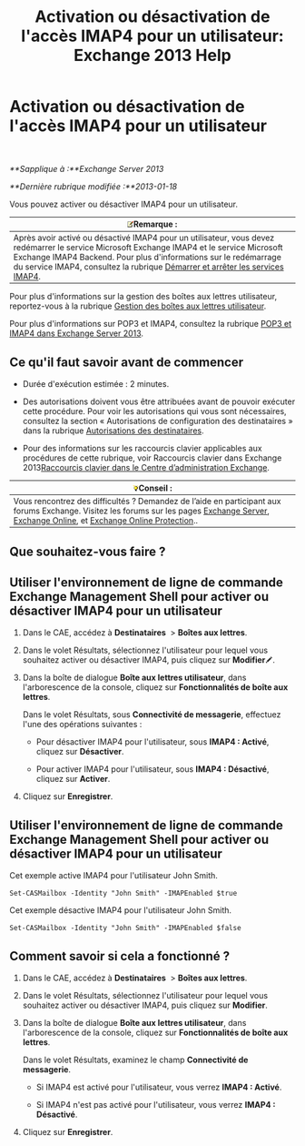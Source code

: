 ﻿---
title: "Activation ou désactivation de l'accès IMAP4 pour un utilisateur: Exchange 2013 Help"
TOCTitle: Activation ou désactivation de l'accès IMAP4 pour un utilisateur
ms:assetid: a685fae4-b6f1-42fe-8bdc-5f99f9617799
ms:mtpsurl: https://technet.microsoft.com/fr-fr/library/Bb676481(v=EXCHG.150)
ms:contentKeyID: 50478828
ms.date: 04/24/2018
mtps_version: v=EXCHG.150
ms.translationtype: HT
---

# Activation ou désactivation de l'accès IMAP4 pour un utilisateur

 

_**Sapplique à :**Exchange Server 2013_

_**Dernière rubrique modifiée :**2013-01-18_

Vous pouvez activer ou désactiver IMAP4 pour un utilisateur.

<table>
<thead>
<tr class="header">
<th><img src="images/JJ159664.note(EXCHG.150).gif" title="Remarque" alt="Remarque" />Remarque :</th>
</tr>
</thead>
<tbody>
<tr class="odd">
<td>Après avoir activé ou désactivé IMAP4 pour un utilisateur, vous devez redémarrer le service Microsoft Exchange IMAP4 et le service Microsoft Exchange IMAP4 Backend. Pour plus d'informations sur le redémarrage du service IMAP4, consultez la rubrique <a href="start-and-stop-the-imap4-services-exchange-2013-help.md">Démarrer et arrêter les services IMAP4</a>.</td>
</tr>
</tbody>
</table>


Pour plus d'informations sur la gestion des boîtes aux lettres utilisateur, reportez-vous à la rubrique [Gestion des boîtes aux lettres utilisateur](manage-user-mailboxes-exchange-2013-help.md).

Pour plus d'informations sur POP3 et IMAP4, consultez la rubrique [POP3 et IMAP4 dans Exchange Server 2013](pop3-and-imap4-in-exchange-server-2013-exchange-2013-help.md).

## Ce qu'il faut savoir avant de commencer

  - Durée d'exécution estimée : 2 minutes.

  - Des autorisations doivent vous être attribuées avant de pouvoir exécuter cette procédure. Pour voir les autorisations qui vous sont nécessaires, consultez la section « Autorisations de configuration des destinataires » dans la rubrique [Autorisations des destinataires](recipients-permissions-exchange-2013-help.md).

  - Pour des informations sur les raccourcis clavier applicables aux procédures de cette rubrique, voir Raccourcis clavier dans Exchange 2013[Raccourcis clavier dans le Centre d’administration Exchange](keyboard-shortcuts-in-the-exchange-admin-center-exchange-online-protection-help.md).

<table>
<thead>
<tr class="header">
<th><img src="images/Bb125224.tip(EXCHG.150).gif" title="Conseil" alt="Conseil" />Conseil :</th>
</tr>
</thead>
<tbody>
<tr class="odd">
<td>Vous rencontrez des difficultés ? Demandez de l’aide en participant aux forums Exchange. Visitez les forums sur les pages <a href="https://go.microsoft.com/fwlink/p/?linkid=60612">Exchange Server</a>, <a href="https://go.microsoft.com/fwlink/p/?linkid=267542">Exchange Online</a>, et <a href="https://go.microsoft.com/fwlink/p/?linkid=285351">Exchange Online Protection</a>..</td>
</tr>
</tbody>
</table>


## Que souhaitez-vous faire ?

## Utiliser l'environnement de ligne de commande Exchange Management Shell pour activer ou désactiver IMAP4 pour un utilisateur

1.  Dans le CAE, accédez à **Destinataires**  \> **Boîtes aux lettres**.

2.  Dans le volet Résultats, sélectionnez l'utilisateur pour lequel vous souhaitez activer ou désactiver IMAP4, puis cliquez sur **Modifier**![Icône Modifier](images/Bb124582.6f53ccb2-1f13-4c02-bea0-30690e6ea71d(EXCHG.150).gif "Icône Modifier").

3.  Dans la boîte de dialogue **Boîte aux lettres utilisateur**, dans l'arborescence de la console, cliquez sur **Fonctionnalités de boîte aux lettres**.
    
    Dans le volet Résultats, sous **Connectivité de messagerie**, effectuez l'une des opérations suivantes :
    
      - Pour désactiver IMAP4 pour l'utilisateur, sous **IMAP4 : Activé**, cliquez sur **Désactiver**.
    
      - Pour activer IMAP4 pour l'utilisateur, sous **IMAP4 : Désactivé**, cliquez sur **Activer**.

4.  Cliquez sur **Enregistrer**.

## Utiliser l'environnement de ligne de commande Exchange Management Shell pour activer ou désactiver IMAP4 pour un utilisateur

Cet exemple active IMAP4 pour l'utilisateur John Smith.

    Set-CASMailbox -Identity "John Smith" -IMAPEnabled $true

Cet exemple désactive IMAP4 pour l'utilisateur John Smith.

    Set-CASMailbox -Identity "John Smith" -IMAPEnabled $false

## Comment savoir si cela a fonctionné ?

1.  Dans le CAE, accédez à **Destinataires**  \> **Boîtes aux lettres**.

2.  Dans le volet Résultats, sélectionnez l'utilisateur pour lequel vous souhaitez activer ou désactiver IMAP4, puis cliquez sur **Modifier**.

3.  Dans la boîte de dialogue **Boîte aux lettres utilisateur**, dans l'arborescence de la console, cliquez sur **Fonctionnalités de boîte aux lettres**.
    
    Dans le volet Résultats, examinez le champ **Connectivité de messagerie**.
    
      - Si IMAP4 est activé pour l'utilisateur, vous verrez **IMAP4 : Activé**.
    
      - Si IMAP4 n'est pas activé pour l'utilisateur, vous verrez **IMAP4 : Désactivé**.

4.  Cliquez sur **Enregistrer**.

